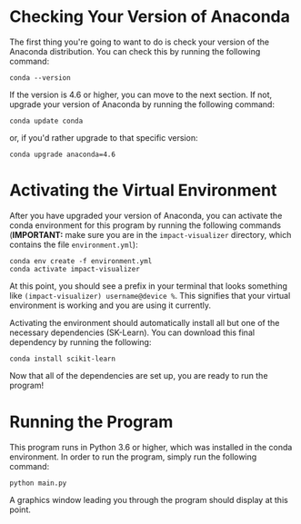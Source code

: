 # Checking Your Version of Anaconda

The first thing you're going to want to do is check your version of the Anaconda distribution. You can check this by running the following command:

~~~
conda --version
~~~

If the version is 4.6 or higher, you can move to the next section. If not, upgrade your version of Anaconda by running the following command: 

~~~
conda update conda
~~~

or, if you'd rather upgrade to that specific version:

~~~
conda upgrade anaconda=4.6
~~~

# Activating the Virtual Environment

After you have upgraded your version of Anaconda, you can activate the conda environment for this program by running the following commands (**IMPORTANT:** make sure you are in the <code>impact-visualizer</code> directory, which contains the file <code>environment.yml</code>):

~~~
conda env create -f environment.yml
conda activate impact-visualizer
~~~

At this point, you should see a prefix in your terminal that looks something like <code>(impact-visualizer) username@device %</code>. This signifies that your virtual environment is working and you are using it currently.

Activating the environment should automatically install all but one of the necessary dependencies (SK-Learn). You can download this final dependency by running the following: 

~~~
conda install scikit-learn
~~~

Now that all of the dependencies are set up, you are ready to run the program!

# Running the Program

This program runs in Python 3.6 or higher, which was installed in the conda environment. In order to run the program, simply run the following command:

~~~
python main.py
~~~

A graphics window leading you through the program should display at this point.
